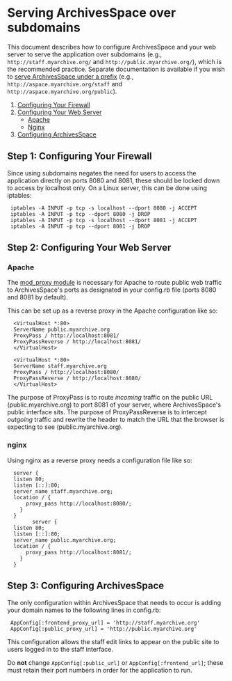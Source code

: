 # Serving ArchivesSpace over subdomains

This document describes how to configure ArchivesSpace and your web server to serve the application over subdomains (e.g., `http://staff.myarchive.org/` and `http://public.myarchive.org/`), which is the  recommended
practice. Separate documentation is available if you wish to [serve ArchivesSpace under a prefix](prefix.html) (e.g., `http://aspace.myarchive.org/staff` and
`http://aspace.myarchive.org/public`).

1. [Configuring Your Firewall](#Step-1%3A-Configuring-Your-Firewall)
2. [Configuring Your Web Server](#Step-2%3A-Configuring-Your-Web-Server)
   - [Apache](#Apache)
   - [Nginx](#Nginx)
3. [Configuring ArchivesSpace](#Step-3%3A-Configuring-ArchivesSpace)



## Step 1: Configuring Your Firewall

Since using subdomains negates the need for users to access the application directly on ports 8080 and 8081, these should be locked down to access by localhost only. On a Linux server, this can be done using iptables:

     iptables -A INPUT -p tcp -s localhost --dport 8080 -j ACCEPT
     iptables -A INPUT -p tcp --dport 8080 -j DROP
     iptables -A INPUT -p tcp -s localhost --dport 8081 -j ACCEPT
     iptables -A INPUT -p tcp --dport 8081 -j DROP


## Step 2: Configuring Your Web Server

### Apache

The [mod_proxy module](https://httpd.apache.org/docs/2.4/mod/mod_proxy.html) is necessary for Apache to route public web traffic to ArchivesSpace's ports as designated in your config.rb file (ports 8080 and 8081 by default).

This can be set up as a reverse proxy in the Apache configuration like so:

      <VirtualHost *:80>
      ServerName public.myarchive.org
      ProxyPass / http://localhost:8081/
      ProxyPassReverse / http://localhost:8081/
      </VirtualHost>

      <VirtualHost *:80>
      ServerName staff.myarchive.org
      ProxyPass / http://localhost:8080/
      ProxyPassReverse / http://localhost:8080/
      </VirtualHost>

The purpose of ProxyPass is to route *incoming* traffic on the public URL (public.myarchive.org) to port 8081 of your server, where ArchivesSpace's public interface sits. The purpose of ProxyPassReverse is to intercept *outgoing* traffic and rewrite the header to match the URL that the browser is expecting to see (public.myarchive.org).

### nginx

Using nginx as a reverse proxy needs a configuration file like so:
 
      server {
      listen 80;
      listen [::]:80;
      server_name staff.myarchive.org;
      location / {
          proxy_pass http://localhost:8080/;
        }
      }
            server {
      listen 80;
      listen [::]:80;
      server_name public.myarchive.org;
      location / {
          proxy_pass http://localhost:8081/;
        }
      }


## Step 3: Configuring ArchivesSpace

The only configuration within ArchivesSpace that needs to occur is adding your domain names to the following lines in config.rb:

     AppConfig[:frontend_proxy_url] = 'http://staff.myarchive.org'
     AppConfig[:public_proxy_url] = 'http://public.myarchive.org'

This configuration allows the staff edit links to appear on the public site to users logged in to the staff interface.

Do **not** change `AppConfig[:public_url]` or `AppConfig[:frontend_url]`; these must retain their port numbers in order for the application to run.
